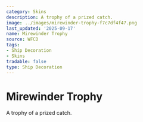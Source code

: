 ```yaml
---
category: Skins
description: A trophy of a prized catch.
image: ../images/mirewinder-trophy-f7c7df4f47.png
last_updated: '2025-09-17'
name: Mirewinder Trophy
source: WFCD
tags:
- Ship Decoration
- Skins
tradable: false
type: Ship Decoration
---
```


# Mirewinder Trophy

A trophy of a prized catch.

